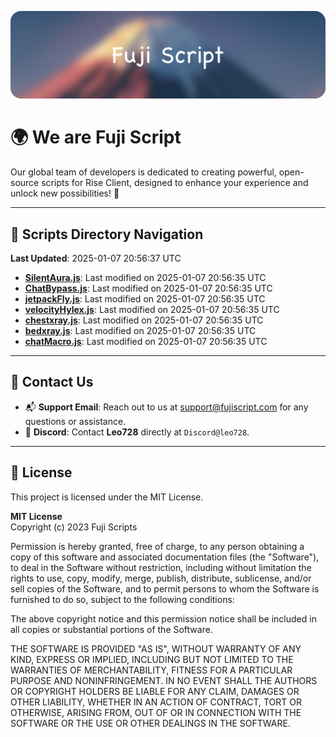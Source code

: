 ![Banner](.github/b.webp)

# 🌍 **We are Fuji Script**

Our global team of developers is dedicated to creating powerful, open-source scripts for Rise Client, designed to enhance your experience and unlock new possibilities! 🌟

---
<!-- SCRIPTS_NAVIGATION_START -->
## 📂 **Scripts Directory Navigation**

**Last Updated**: 2025-01-07 20:56:37 UTC

- **[SilentAura.js](scripts/SilentAura.js)**: Last modified on 2025-01-07 20:56:35 UTC
- **[ChatBypass.js](scripts/ChatBypass.js)**: Last modified on 2025-01-07 20:56:35 UTC
- **[jetpackFly.js](scripts/jetpackFly.js)**: Last modified on 2025-01-07 20:56:35 UTC
- **[velocityHylex.js](scripts/velocityHylex.js)**: Last modified on 2025-01-07 20:56:35 UTC
- **[chestxray.js](scripts/chestxray.js)**: Last modified on 2025-01-07 20:56:35 UTC
- **[bedxray.js](scripts/bedxray.js)**: Last modified on 2025-01-07 20:56:35 UTC
- **[chatMacro.js](scripts/chatMacro.js)**: Last modified on 2025-01-07 20:56:35 UTC

<!-- SCRIPTS_NAVIGATION_END -->

---

## 💬 **Contact Us**  
- 📬 **Support Email**: Reach out to us at [support@fujiscript.com](mailto:support@fujiscript.com) for any questions or assistance.  
- 💬 **Discord**: Contact **Leo728** directly at `Discord@leo728`.

---

## 📜 **License**

This project is licensed under the MIT License.  

**MIT License**  
Copyright (c) 2023 Fuji Scripts  

Permission is hereby granted, free of charge, to any person obtaining a copy of this software and associated documentation files (the "Software"), to deal in the Software without restriction, including without limitation the rights to use, copy, modify, merge, publish, distribute, sublicense, and/or sell copies of the Software, and to permit persons to whom the Software is furnished to do so, subject to the following conditions:  

The above copyright notice and this permission notice shall be included in all copies or substantial portions of the Software.  

THE SOFTWARE IS PROVIDED "AS IS", WITHOUT WARRANTY OF ANY KIND, EXPRESS OR IMPLIED, INCLUDING BUT NOT LIMITED TO THE WARRANTIES OF MERCHANTABILITY, FITNESS FOR A PARTICULAR PURPOSE AND NONINFRINGEMENT. IN NO EVENT SHALL THE AUTHORS OR COPYRIGHT HOLDERS BE LIABLE FOR ANY CLAIM, DAMAGES OR OTHER LIABILITY, WHETHER IN AN ACTION OF CONTRACT, TORT OR OTHERWISE, ARISING FROM, OUT OF OR IN CONNECTION WITH THE SOFTWARE OR THE USE OR OTHER DEALINGS IN THE SOFTWARE.  
